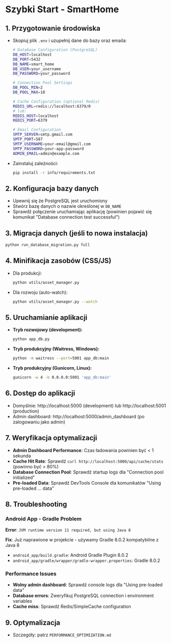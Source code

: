 
# Szybki Start - SmartHome

## 1. Przygotowanie środowiska
- Skopiuj plik `.env` i uzupełnij dane do bazy oraz emaila:
  ```bash
  # Database Configuration (PostgreSQL)
  DB_HOST=localhost
  DB_PORT=5432
  DB_NAME=smart_home
  DB_USER=your_username
  DB_PASSWORD=your_password
  
  # Connection Pool Settings
  DB_POOL_MIN=2
  DB_POOL_MAX=10
  
  # Cache Configuration (optional Redis)
  REDIS_URL=redis://localhost:6379/0
  # lub:
  REDIS_HOST=localhost
  REDIS_PORT=6379
  
  # Email Configuration
  SMTP_SERVER=smtp.gmail.com
  SMTP_PORT=587
  SMTP_USERNAME=your-email@gmail.com
  SMTP_PASSWORD=your-app-password
  ADMIN_EMAIL=admin@example.com
  ```

- Zainstaluj zależności:
  ```bash
  pip install -r info/requirements.txt
  ```

## 2. Konfiguracja bazy danych
- Upewnij się że PostgreSQL jest uruchomiony
- Stwórz bazę danych o nazwie określonej w `DB_NAME`
- Sprawdź połączenie uruchamiając aplikację (powinien pojawić się komunikat "Database connection test successful")

## 3. Migracja danych (jeśli to nowa instalacja)
  ```bash
  python run_database_migration.py full
  ```

## 4. Minifikacja zasobów (CSS/JS)
- Dla produkcji:
  ```bash
  python utils/asset_manager.py
  ```
- Dla rozwoju (auto-watch):
  ```bash
  python utils/asset_manager.py --watch
  ```

## 5. Uruchamianie aplikacji
- **Tryb rozwojowy (development):**
  ```bash
  python app_db.py
  ```
  
- **Tryb produkcyjny (Waitress, Windows):**
  ```bash
  python -m waitress --port=5001 app_db:main
  ```
- **Tryb produkcyjny (Gunicorn, Linux):**
  ```bash
  gunicorn -w 4 -b 0.0.0.0:5001 'app_db:main'
  ```

## 6. Dostęp do aplikacji
- Domyślnie: http://localhost:5000 (development) lub http://localhost:5001 (production)
- Admin dashboard: http://localhost:5000/admin_dashboard (po zalogowaniu jako admin)

## 7. Weryfikacja optymalizacji
- **Admin Dashboard Performance**: Czas ładowania powinien być < 1 sekunda
- **Cache Hit Rate**: Sprawdź `curl http://localhost:5000/api/cache/stats` (powinno być > 80%)
- **Database Connection Pool**: Sprawdź startup logs dla "Connection pool initialized"
- **Pre-loaded Data**: Sprawdź DevTools Console dla komunikatów "Using pre-loaded ... data"

## 8. Troubleshooting

### Android App - Gradle Problem
**Error**: `JVM runtime version 11 required, but using Java 8`

**Fix**: Już naprawione w projekcie - używamy Gradle 8.0.2 kompatybilne z Java 8
- `android_app/build.gradle`: Android Gradle Plugin 8.0.2
- `android_app/gradle/wrapper/gradle-wrapper.properties`: Gradle 8.0.2

### Performance Issues
- **Wolny admin dashboard**: Sprawdź console logs dla "Using pre-loaded data"
- **Database errors**: Zweryfikuj PostgreSQL connection i environment variables
- **Cache miss**: Sprawdź Redis/SimpleCache configuration

## 9. Optymalizacja
- Szczegóły: patrz `PERFORMANCE_OPTIMIZATION.md`